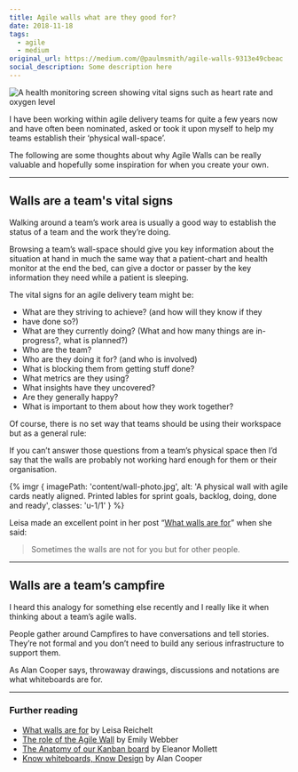 ```yaml
---
title: Agile walls what are they good for?
date: 2018-11-18
tags:
  - agile
  - medium
original_url: https://medium.com/@paulmsmith/agile-walls-9313e49cbeac
social_description: Some description here
---
```

![A health monitoring screen showing vital signs such as heart rate and oxygen level](https://res.cloudinary.com/paulmsmith/image/fetch/c_scale,f_auto,q_auto,w_960/f_jpg/v1645979472/https://paulsmith.site/assets/images/content/vital-signs.jpg)

I have been working within agile delivery teams for quite a few years now and have often been nominated, asked or took it upon myself to help my teams establish their ‘physical wall-space’.

The following are some thoughts about why Agile Walls can be really valuable and hopefully some inspiration for when you create your own.

- - -

## Walls are a team's vital signs

Walking around a team’s work area is usually a good way to establish the status of a team and the work they’re doing.

Browsing a team’s wall-space should give you key information about the situation at hand in much the same way that a patient-chart and health monitor at the end the bed, can give a doctor or passer by the key information they need while a patient is sleeping.

The vital signs for an agile delivery team might be:

* What are they striving to achieve? (and how will they know if they
* have done so?)
* What are they currently doing? (What and how many things are in-progress?, what is planned?)
* Who are the team?
* Who are they doing it for? (and who is involved)
* What is blocking them from getting stuff done?
* What metrics are they using?
* What insights have they uncovered?
* Are they generally happy?
* What is important to them about how they work together?

Of course, there is no set way that teams should be using their workspace but as a general rule:

If you can’t answer those questions from a team’s physical space then I’d say that the walls are probably not working hard enough for them or their organisation.

{% imgr {
    imagePath: 'content/wall-photo.jpg',
    alt: 'A physical wall with agile cards neatly aligned. Printed lables for sprint goals, backlog, doing, done and ready',
    classes: 'u-1/1'
  }
%}

Leisa made an excellent point in her post “[What walls are for](http://www.disambiguity.com/what-walls-are-for/)” when she said:

> Sometimes the walls are not for you but for other people.

- - -

## Walls are a team’s campfire

I heard this analogy for something else recently and I really like it when thinking about a team’s agile walls.

People gather around Campfires to have conversations and tell stories. They’re not formal and you don’t need to build any serious infrastructure to support them.

As Alan Cooper says, throwaway drawings, discussions and notations are what whiteboards are for.

- - -

### Further reading

* [What walls are for](http://www.disambiguity.com/what-walls-are-for/) by Leisa Reichelt
* [The role of the Agile Wall](https://gds.blog.gov.uk/2012/12/19/the-agile-wall/) by Emily Webber
* [The Anatomy of our Kanban board](https://medium.com/@eleanor.mollett/the-anatomy-of-our-kanban-board-93f694b603e0) by Eleanor Mollett
* [Know whiteboards, Know Design](https://medium.com/@MrAlanCooper/know-whiteboards-know-design-eb3a362df684) by Alan Cooper